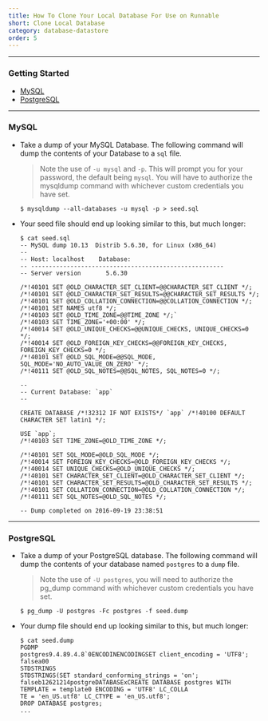 ```yaml
---
title: How To Clone Your Local Database For Use on Runnable
short: Clone Local Database
category: database-datastore
order: 5
---
```


---

### Getting Started

* [MySQL](#mysql)
* [PostgreSQL](#postgresql)

---

### MySQL
* Take a dump of your MySQL Database. The following command will dump the contents of your Database to a `sql` file.

  > Note the use of `-u mysql` and `-p`. This will prompt you for your password, the default being `mysql`.
  You will have to authorize the mysqldump command with whichever custom credentials you have set.

  ```
  $ mysqldump --all-databases -u mysql -p > seed.sql
  ```

* Your seed file should end up looking similar to this, but much longer:

  ```
  $ cat seed.sql
  -- MySQL dump 10.13  Distrib 5.6.30, for Linux (x86_64)
  --
  -- Host: localhost    Database:
  -- ------------------------------------------------------
  -- Server version       5.6.30

  /*!40101 SET @OLD_CHARACTER_SET_CLIENT=@@CHARACTER_SET_CLIENT */;
  /*!40101 SET @OLD_CHARACTER_SET_RESULTS=@@CHARACTER_SET_RESULTS */;
  /*!40101 SET @OLD_COLLATION_CONNECTION=@@COLLATION_CONNECTION */;
  /*!40101 SET NAMES utf8 */;
  /*!40103 SET @OLD_TIME_ZONE=@@TIME_ZONE */;`
  /*!40103 SET TIME_ZONE='+00:00' */;
  /*!40014 SET @OLD_UNIQUE_CHECKS=@@UNIQUE_CHECKS, UNIQUE_CHECKS=0 */;
  /*!40014 SET @OLD_FOREIGN_KEY_CHECKS=@@FOREIGN_KEY_CHECKS, FOREIGN_KEY_CHECKS=0 */;
  /*!40101 SET @OLD_SQL_MODE=@@SQL_MODE, SQL_MODE='NO_AUTO_VALUE_ON_ZERO' */;
  /*!40111 SET @OLD_SQL_NOTES=@@SQL_NOTES, SQL_NOTES=0 */;

  --
  -- Current Database: `app`
  --

  CREATE DATABASE /*!32312 IF NOT EXISTS*/ `app` /*!40100 DEFAULT CHARACTER SET latin1 */;

  USE `app`;
  /*!40103 SET TIME_ZONE=@OLD_TIME_ZONE */;

  /*!40101 SET SQL_MODE=@OLD_SQL_MODE */;
  /*!40014 SET FOREIGN_KEY_CHECKS=@OLD_FOREIGN_KEY_CHECKS */;
  /*!40014 SET UNIQUE_CHECKS=@OLD_UNIQUE_CHECKS */;
  /*!40101 SET CHARACTER_SET_CLIENT=@OLD_CHARACTER_SET_CLIENT */;
  /*!40101 SET CHARACTER_SET_RESULTS=@OLD_CHARACTER_SET_RESULTS */;
  /*!40101 SET COLLATION_CONNECTION=@OLD_COLLATION_CONNECTION */;
  /*!40111 SET SQL_NOTES=@OLD_SQL_NOTES */;

  -- Dump completed on 2016-09-19 23:38:51
  ```

---

### PostgreSQL
* Take a dump of your PostgreSQL database. The following command will dump the contents of your database named `postgres` to a `dump` file.
  > Note the use of `-U postgres`, you will need to authorize the pg_dump command with whichever custom credentials you have set.

  ```
  $ pg_dump -U postgres -Fc postgres -f seed.dump
  ```

* Your dump file should end up looking similar to this, but much longer:

  ```
  $ cat seed.dump
  PGDMP
  postgres9.4.89.4.8`0ENCODINENCODINGSET client_encoding = 'UTF8';
  falsea00
  STDSTRINGS
  STDSTRINGS(SET standard_conforming_strings = 'on';
  falseb12621214postgreDATABASExCREATE DATABASE postgres WITH TEMPLATE = template0 ENCODING = 'UTF8' LC_COLLA
  TE = 'en_US.utf8' LC_CTYPE = 'en_US.utf8';
  DROP DATABASE postgres;
  ...
  ```
